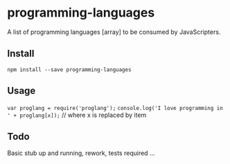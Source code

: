 # programming-languages
A list of programming languages [array] to be consumed by JavaScripters. 

## Install 
`npm install --save programming-languages` 

## Usage

`var proglang = require('proglang');`
`console.log('I love programming in ' + proglang[x]);` // where x is replaced by item

## Todo

Basic stub up and running, rework, tests required ...




